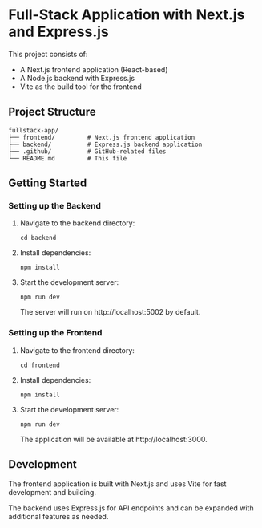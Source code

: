 # Full-Stack Application with Next.js and Express.js

This project consists of:
- A Next.js frontend application (React-based)
- A Node.js backend with Express.js
- Vite as the build tool for the frontend

## Project Structure
```
fullstack-app/
├── frontend/         # Next.js frontend application
├── backend/          # Express.js backend application
├── .github/          # GitHub-related files
└── README.md         # This file
```

## Getting Started

### Setting up the Backend
1. Navigate to the backend directory:
   ```
   cd backend
   ```
2. Install dependencies:
   ```
   npm install
   ```
3. Start the development server:
   ```
   npm run dev
   ```
   The server will run on http://localhost:5002 by default.

### Setting up the Frontend
1. Navigate to the frontend directory:
   ```
   cd frontend
   ```
2. Install dependencies:
   ```
   npm install
   ```
3. Start the development server:
   ```
   npm run dev
   ```
   The application will be available at http://localhost:3000.

## Development

The frontend application is built with Next.js and uses Vite for fast development and building.

The backend uses Express.js for API endpoints and can be expanded with additional features as needed.
